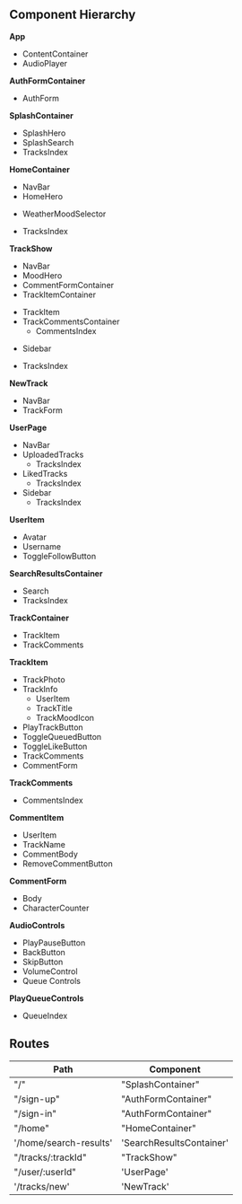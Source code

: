 ## Component Hierarchy

**App**
- ContentContainer
- AudioPlayer

**AuthFormContainer**
 - AuthForm

**SplashContainer**
 - SplashHero
 - SplashSearch
 - TracksIndex

**HomeContainer**
 - NavBar
 - HomeHero
  * WeatherMoodSelector
 - TracksIndex

**TrackShow**
 - NavBar
 - MoodHero
 - CommentFormContainer
 - TrackItemContainer
  + TrackItem
  + TrackCommentsContainer
    * CommentsIndex
 - Sidebar
  + TracksIndex

**NewTrack**
 - NavBar
 - TrackForm

**UserPage**
- NavBar
- UploadedTracks
  + TracksIndex
- LikedTracks
  + TracksIndex
- Sidebar
  + TracksIndex

**UserItem**
- Avatar
- Username
- ToggleFollowButton

**SearchResultsContainer**
- Search
- TracksIndex

**TrackContainer**
- TrackItem
- TrackComments

**TrackItem**
- TrackPhoto
- TrackInfo
  + UserItem
  + TrackTitle
  + TrackMoodIcon
- PlayTrackButton
- ToggleQueuedButton
- ToggleLikeButton
- TrackComments
- CommentForm

**TrackComments**
  - CommentsIndex

**CommentItem**
  - UserItem
  - TrackName
  - CommentBody
  - RemoveCommentButton

**CommentForm**
  - Body
  - CharacterCounter

**AudioControls**
- PlayPauseButton
- BackButton
- SkipButton
- VolumeControl
- Queue Controls

**PlayQueueControls**
- QueueIndex



## Routes

|Path   | Component   |
|-------|-------------|
| "/" | "SplashContainer" |
| "/sign-up" | "AuthFormContainer" |
| "/sign-in" | "AuthFormContainer" |
| "/home" | "HomeContainer" |
| '/home/search-results' | 'SearchResultsContainer'
| "/tracks/:trackId" | "TrackShow"
| "/user/:userId" | 'UserPage'
| '/tracks/new' | 'NewTrack'
